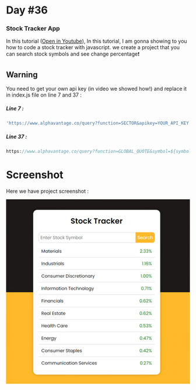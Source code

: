 # Day #36

### Stock Tracker App
In this tutorial ([Open in Youtube](https://youtu.be/Z01isPiKt_M)),  In this tutorial, I am gonna showing to you how to code a stock tracker with javascript. we create a project that you can search stock symbols and see change percentage❗️

## Warning
You need to get your own api key (in video we showed how!) and replace it in index.js file on line 7 and 37 :

##### Line 7 :

```javascript
'https://www.alphavantage.co/query?function=SECTOR&apikey=YOUR_API_KEY'
```

##### Line 37 :

```javascript
https://www.alphavantage.co/query?function=GLOBAL_QUOTE&symbol=${symbol}&apikey=YOUR_API_KEY
```


# Screenshot
Here we have project screenshot :

![screenshot](screenshot.jpg)